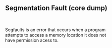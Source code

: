 ## Segmentation Fault (core dump)

<br />

Segfaults is an error that occurs when a program <br />
attempts to access a memory location it does not <br />
have permission acess to. <br />

